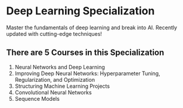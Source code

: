 # Deep Learning Specialization

Master the fundamentals of deep learning and break into AI. Recently updated with cutting-edge techniques!

## There are 5 Courses in this Specialization
1. Neural Networks and Deep Learning
2. Improving Deep Neural Networks: Hyperparameter Tuning, Regularization, and Optimization
3. Structuring Machine Learning Projects
4. Convolutional Neural Networks
5. Sequence Models

